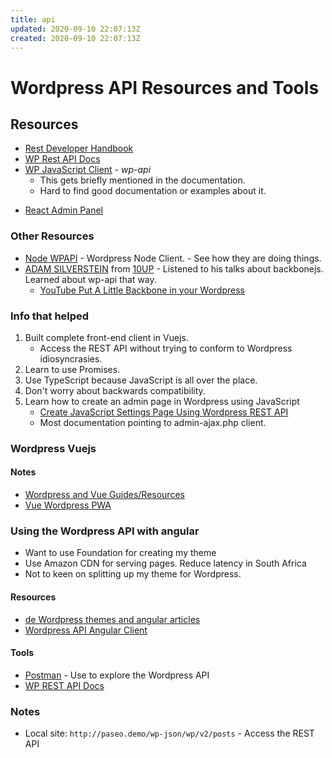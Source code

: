 ```yaml
---
title: api
updated: 2020-09-10 22:07:13Z
created: 2020-09-10 22:07:13Z
---
```


# Wordpress API Resources and Tools

## Resources
* [Rest Developer Handbook](https://developer.wordpress.org/rest-api/)
* [WP Rest API Docs](http://v2.wp-api.org/)
* [WP JavaScript Client](http://v2.wp-api.org/extending/javascript-client/) - *wp-api*
    * This gets briefly mentioned in the documentation.
    * Hard to find good documentation or examples about it.
- [React Admin Panel](https://github.com/rnaga/wordpress-rest-admin)


### Other Resources
* [Node WPAPI](https://github.com/WP-API/node-wpapi) - Wordpress Node Client. - See how they are doing things.
* [ADAM SILVERSTEIN](http://www.tunedin.net/) from [10UP](https://10up.com/about/#employee-adam-silverstein) - Listened to his talks about backbonejs. Learned about wp-api that way.
    * [YouTube Put A Little Backbone in your Wordpress](https://www.youtube.com/watch?v=dRLFTpAqdb0)

### Info that helped
1. Built complete front-end client in Vuejs.
    * Access the REST API without trying to conform to Wordpress idiosyncrasies.
1. Learn to use Promises.
1. Use TypeScript because JavaScript is all over the place.
1. Don't worry about backwards compatibility.
1. Learn how to create an admin page in Wordpress using JavaScript
    * [Create JavaScript Settings Page Using Wordpress REST API](https://torquemag.io/2017/06/creating-wordpress-settings-page-using-wordpress-rest-api/)
    * Most documentation pointing to admin-ajax.php client.

### Wordpress Vuejs
#### Notes
* [Wordpress and Vue Guides/Resources](http://www.peterrknight.com/2017/06/27/wordpress-and-vue-guides-resources/)
* [Vue Wordpress PWA](https://github.com/bstavroulakis/vue-wordpress-pwa)

### Using the Wordpress API with angular
* Want to use Foundation for creating my theme
* Use Amazon CDN for serving pages. Reduce latency in South Africa
* Not to keen on splitting up my theme for Wordpress.
#### Resources
* [de Wordpress themes and angular articles](http://doppiaeast.com/)
* [Wordpress API Angular Client](https://github.com/wordpress-clients/wp-api-angular)
#### Tools
* [Postman](https://www.getpostman.com/) - Use to explore the Wordpress API
* [WP REST API Docs](https://developer.wordpress.org/rest-api/)

### Notes
* Local site: `http://paseo.demo/wp-json/wp/v2/posts` - Access the REST API

